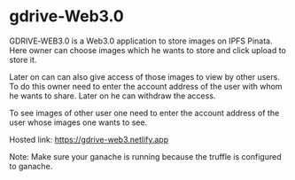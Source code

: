 # gdrive-Web3.0
GDRIVE‑WEB3.0 is a Web3.0 application to store images on IPFS Pinata. Here owner can choose images which he wants to store and click upload to store it.

Later on can can also give access of those images to view by other users. To do this owner need to enter the account address of the user with whom he wants to share. Later on he can withdraw the access. 

To see images of other user one need to enter the account address of the user whose images one wants to see.

Hosted link: https://gdrive-web3.netlify.app

Note: Make sure your ganache is running because the truffle is configured to ganache.
